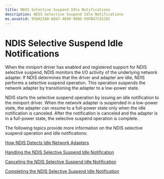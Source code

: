 ```yaml
---
title: NDIS Selective Suspend Idle Notifications
description: NDIS Selective Suspend Idle Notifications
ms.assetid: 958A2588-A847-4699-9906-95FB47CA1CDC
---
```


# NDIS Selective Suspend Idle Notifications


When the miniport driver has enabled and registered support for NDIS selective suspend, NDIS monitors the I/O activity of the underlying network adapter. If NDIS determines that the driver and adapter are idle, NDIS performs a selective suspend operation. This operation suspends the network adapter by transitioning the adapter to a low-power state.

NDIS starts the selective suspend operation by issuing an idle notification to the miniport driver. When the network adapter is suspended in a low-power state, the adapter can resume to a full-power state only when the idle notification is canceled. After the notification is canceled and the adapter is in a full-power state, the selective suspend operation is complete.

The following topics provide more information on the NDIS selective suspend operation and idle notifications:

[How NDIS Detects Idle Network Adapters](how-ndis-detects-idle-network-adapters.md)

[Handling the NDIS Selective Suspend Idle Notification](handling-the-ndis-selective-suspend-idle-notification.md)

[Canceling the NDIS Selective Suspend Idle Notification](canceling-the-ndis-selective-suspend-idle-notification.md)

[Completing the NDIS Selective Suspend Idle Notification](completing-the-ndis-selective-suspend-idle-notification.md)

 

 





